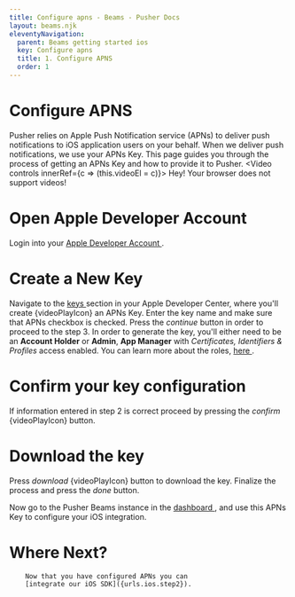 ```yaml
---
title: Configure apns - Beams - Pusher Docs
layout: beams.njk
eleventyNavigation: 
  parent: Beams getting started ios
  key: Configure apns
  title: 1. Configure APNS
  order: 1
---
```

# Configure APNS
 
Pusher relies on Apple Push Notification service (APNs) to deliver push notifications to iOS application users on your behalf. When we deliver push notifications, we use your APNs Key. This page guides you through the process of getting an APNs Key and how to provide it to Pusher. 
 <Video controls innerRef={c => (this.videoEl = c)}> <source src="/docs/static/beams/media/configure-apns.webm" type="video/webm" /> <source src="/docs/static/beams/media/configure-apns.mp4" type="video/mp4" /> Hey! Your browser does not support videos! </Video> <br /> 
# Open Apple Developer Account
 
Login into your [ Apple Developer Account ](https://developer.apple.com/account) . 
 
# Create a New Key
 
Navigate to the [ keys ](https://developer.apple.com/account/resources/authkeys/add) section in your Apple Developer Center, where you'll <Anchor role="button" onClick={this.videoGoTo(0)}> create {videoPlayIcon} </Anchor> an APNs Key. Enter the key name and make sure that APNs checkbox is checked. Press the <em>continue</em> button in order to proceed to the step 3. 
 <Alert primary> In order to generate the key, you'll either need to be an **Account Holder** or **Admin**, **App Manager** with *Certificates, Identifiers & Profiles* access enabled. You can learn more about the roles, <a external="" href="https://developer.apple.com/support/roles/"> here </a> . </Alert> 
# Confirm your key configuration
 
If information entered in step 2 is correct proceed by pressing the <Anchor role="button" onClick={this.videoGoTo(9)}> <em>confirm</em> {videoPlayIcon} </Anchor> button. 
 
# Download the key
 
Press <Anchor role="button" onClick={this.videoGoTo(11)}> <em>download</em> {videoPlayIcon} </Anchor> button to download the key. Finalize the process and press the <em>done</em> button. 
 
Now go to the Pusher Beams instance in the <a external="" href="https://dashboard.pusher.com/beams"> dashboard </a> , and use this APNs Key to configure your iOS integration. 

        
# Where Next?

        Now that you have configured APNs you can
        [integrate our iOS SDK]({urls.ios.step2}).
